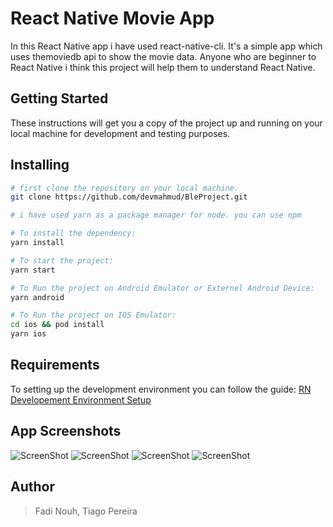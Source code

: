 # React Native Movie App

In this React Native app i have used react-native-cli. It's a simple app which uses themoviedb api to show the movie data. Anyone who are beginner to React Native i think this project will help them to understand React Native.

## Getting Started

These instructions will get you a copy of the project up and running on your local machine for development and testing purposes.

## Installing

```bash
# first clone the repository on your local machine.
git clone https://github.com/devmahmud/BleProject.git

# i have used yarn as a package manager for node. you can use npm

# To install the dependency:
yarn install

# To start the project:
yarn start

# To Run the project on Android Emulator or Externel Android Device:
yarn android

# To Run the project on IOS Emulator:
cd ios && pod install
yarn ios
```

## Requirements

To setting up the development environment you can follow the guide:
[RN Developement Environment Setup](https://reactnative.dev/docs/environment-setup)

## App Screenshots

![ScreenShot](https://raw.github.com/devmahmud/MoviesApp/master/screenshots/home.png) ![ScreenShot](https://raw.github.com/devmahmud/MoviesApp/master/screenshots/slider.png)
![ScreenShot](https://raw.github.com/devmahmud/MoviesApp/master/screenshots/detail.png) ![ScreenShot](https://raw.github.com/devmahmud/MoviesApp/master/screenshots/search.png)

## Author

> Fadi Nouh, Tiago Pereira